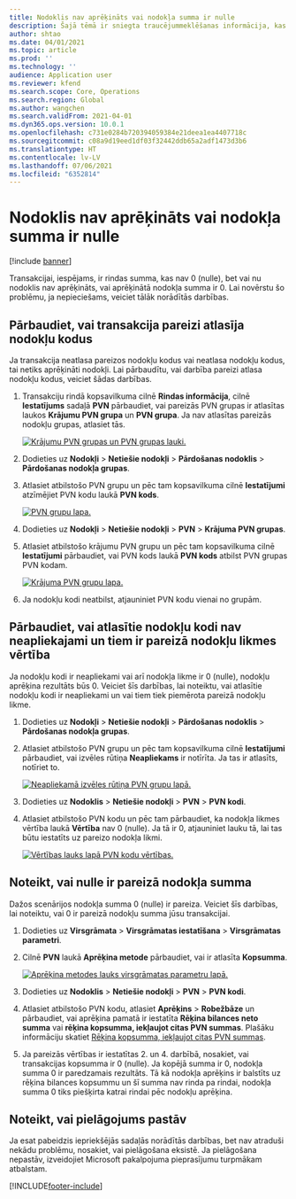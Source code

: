 ```yaml
---
title: Nodoklis nav aprēķināts vai nodokļa summa ir nulle
description: Šajā tēmā ir sniegta traucējummeklēšanas informācija, kas var palīdzēt, kad nodokļa summa ir 0 (nulle) vai nodoklis nav aprēķināts.
author: shtao
ms.date: 04/01/2021
ms.topic: article
ms.prod: ''
ms.technology: ''
audience: Application user
ms.reviewer: kfend
ms.search.scope: Core, Operations
ms.search.region: Global
ms.author: wangchen
ms.search.validFrom: 2021-04-01
ms.dyn365.ops.version: 10.0.1
ms.openlocfilehash: c731e0284b720394059384e21deea1ea4407718c
ms.sourcegitcommit: c08a9d19eed1df03f32442ddb65a2adf1473d3b6
ms.translationtype: HT
ms.contentlocale: lv-LV
ms.lasthandoff: 07/06/2021
ms.locfileid: "6352814"
---
```

# <a name="tax-isnt-calculated-or-the-tax-amount-is-zero"></a>Nodoklis nav aprēķināts vai nodokļa summa ir nulle

[!include [banner](../includes/banner.md)]

Transakcijai, iespējams, ir rindas summa, kas nav 0 (nulle), bet vai nu nodoklis nav aprēķināts, vai aprēķinātā nodokļa summa ir 0. Lai novērstu šo problēmu, ja nepieciešams, veiciet tālāk norādītās darbības.

## <a name="verify-that-tax-codes-are-correctly-selected-by-the-transaction"></a>Pārbaudiet, vai transakcija pareizi atlasīja nodokļu kodus

Ja transakcija neatlasa pareizos nodokļu kodus vai neatlasa nodokļu kodus, tai netiks aprēķināti nodokļi. Lai pārbaudītu, vai darbība pareizi atlasa nodokļu kodus, veiciet šādas darbības. 

1. Transakciju rindā kopsavilkuma cilnē **Rindas informācija**, cilnē **Iestatījums** sadaļā **PVN** pārbaudiet, vai pareizās PVN grupas ir atlasītas laukos **Krājumu PVN grupa** un **PVN grupa**. Ja nav atlasītas pareizās nodokļu grupas, atlasiet tās.

    [![Krājumu PVN grupas un PVN grupas lauki.](./media/tax-not-calculated-tax-amount-zero-Picture1.png)](./media/tax-not-calculated-tax-amount-zero-Picture1.png)

2. Dodieties uz **Nodokļi** \> **Netiešie nodokļi** \> **Pārdošanas nodoklis** \> **Pārdošanas nodokļa grupas**.
3. Atlasiet atbilstošo PVN grupu un pēc tam kopsavilkuma cilnē **Iestatījumi** atzīmējiet PVN kodu laukā **PVN kods**.

    [![PVN grupu lapa.](./media/tax-not-calculated-tax-amount-zero-Picture2.png)](./media/tax-not-calculated-tax-amount-zero-Picture2.png)

4. Dodieties uz **Nodokļi** \> **Netiešie nodokļi** \> **PVN** \> **Krājuma PVN grupas**.
5. Atlasiet atbilstošo krājumu PVN grupu un pēc tam kopsavilkuma cilnē **Iestatījumi** pārbaudiet, vai PVN kods laukā **PVN kods** atbilst PVN grupas PVN kodam.

    [![Krājuma PVN grupu lapa.](./media/tax-not-calculated-tax-amount-zero-Picture3.png)](./media/tax-not-calculated-tax-amount-zero-Picture3.png)

6. Ja nodokļu kodi neatbilst, atjauniniet PVN kodu vienai no grupām.

## <a name="verify-that-the-selected-tax-codes-arent-exempt-and-that-they-have-the-correct-tax-rate-value"></a>Pārbaudiet, vai atlasītie nodokļu kodi nav neapliekajami un tiem ir pareizā nodokļu likmes vērtība

Ja nodokļu kodi ir neapliekami vai arī nodokļa likme ir 0 (nulle), nodokļu aprēķina rezultāts būs 0. Veiciet šīs darbības, lai noteiktu, vai atlasītie nodokļu kodi ir neapliekami un vai tiem tiek piemērota pareizā nodokļu likme.

1. Dodieties uz **Nodokļi** \> **Netiešie nodokļi** \> **Pārdošanas nodoklis** \> **Pārdošanas nodokļa grupas**.
2. Atlasiet atbilstošo PVN grupu un pēc tam kopsavilkuma cilnē **Iestatījumi** pārbaudiet, vai izvēles rūtiņa **Neapliekams** ir notīrīta. Ja tas ir atlasīts, notīriet to.

    [![Neapliekamā izvēles rūtiņa PVN grupu lapā.](./media/tax-not-calculated-tax-amount-zero-Picture4.png)](./media/tax-not-calculated-tax-amount-zero-Picture4.png)

3. Dodieties uz **Nodoklis** \> **Netiešie nodokļi** \> **PVN** \> **PVN kodi**.
4. Atlasiet atbilstošo PVN kodu un pēc tam pārbaudiet, ka nodokļa likmes vērtība laukā **Vērtība** nav 0 (nulle). Ja tā ir 0, atjauniniet lauku tā, lai tas būtu iestatīts uz pareizo nodokļa likmi.

    [![Vērtības lauks lapā PVN kodu vērtības.](./media/tax-not-calculated-tax-amount-zero-Picture5.png)](./media/tax-not-calculated-tax-amount-zero-Picture5.png)

## <a name="determine-whether-zero-is-the-correct-tax-amount"></a>Noteikt, vai nulle ir pareizā nodokļa summa

Dažos scenārijos nodokļa summa 0 (nulle) ir pareiza. Veiciet šīs darbības, lai noteiktu, vai 0 ir pareizā nodokļu summa jūsu transakcijai.

1. Dodieties uz **Virsgrāmata** \> **Virsgrāmatas iestatīšana** \> **Virsgrāmatas parametri**.
2. Cilnē **PVN** laukā **Aprēķina metode** pārbaudiet, vai ir atlasīta **Kopsumma**.

    [![Aprēķina metodes lauks virsgrāmatas parametru lapā.](./media/tax-not-calculated-tax-amount-zero-Picture6.png)](./media/tax-not-calculated-tax-amount-zero-Picture6.png)

3. Dodieties uz **Nodoklis** \> **Netiešie nodokļi** \> **PVN** \> **PVN kodi**.
4. Atlasiet atbilstošo PVN kodu, atlasiet **Aprēķins** \> **Robežbāze** un pārbaudiet, vai aprēķina pamatā ir iestatīta **Rēķina bilances neto summa** vai **rēķina kopsumma, iekļaujot citas PVN summas**. Plašāku informāciju skatiet [Rēķina kopsumma, iekļaujot citas PVN summas](marginal-base-field.md#invoice-total-incl-other-sales-tax-amounts).
5. Ja pareizās vērtības ir iestatītas 2. un 4. darbībā, nosakiet, vai transakcijas kopsumma ir 0 (nulle). Ja kopējā summa ir 0, nodokļa summa 0 ir paredzamais rezultāts. Tā kā nodokļa aprēķins ir balstīts uz rēķina bilances kopsummu un šī summa nav rinda pa rindai, nodokļa summa 0 tiks piešķirta katrai rindai pēc nodokļu aprēķina.

## <a name="determine-whether-customization-exists"></a>Noteikt, vai pielāgojums pastāv

Ja esat pabeidzis iepriekšējās sadaļās norādītās darbības, bet nav atraduši nekādu problēmu, nosakiet, vai pielāgošana eksistē. Ja pielāgošana nepastāv, izveidojiet Microsoft pakalpojuma pieprasījumu turpmākam atbalstam.

[!INCLUDE[footer-include](../../includes/footer-banner.md)]
